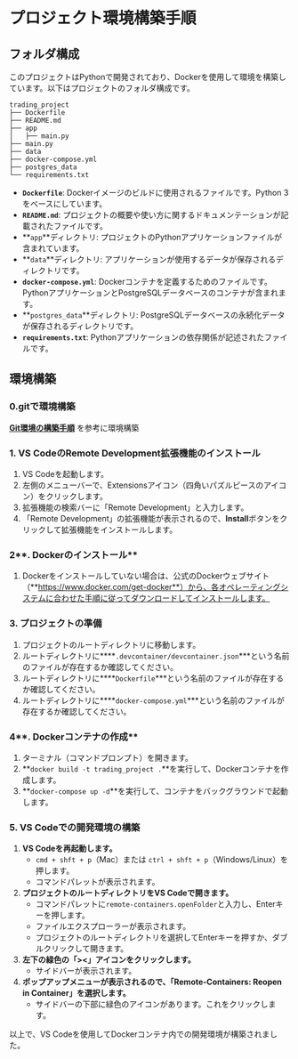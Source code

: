 # プロジェクト環境構築手順

## フォルダ構成

このプロジェクトはPythonで開発されており、Dockerを使用して環境を構築しています。以下はプロジェクトのフォルダ構成です。

```
trading_project
├── Dockerfile
├── README.md
├── app
│   ├── main.py
├── main.py
├── data
├── docker-compose.yml
├── postgres_data
└── requirements.txt

```

- **`Dockerfile`**: Dockerイメージのビルドに使用されるファイルです。Python 3をベースにしています。
- **`README.md`**: プロジェクトの概要や使い方に関するドキュメンテーションが記載されたファイルです。
- **`app`**ディレクトリ: プロジェクトのPythonアプリケーションファイルが含まれています。
- **`data`**ディレクトリ: アプリケーションが使用するデータが保存されるディレクトリです。
- **`docker-compose.yml`**: Dockerコンテナを定義するためのファイルです。PythonアプリケーションとPostgreSQLデータベースのコンテナが含まれます。
- **`postgres_data`**ディレクトリ: PostgreSQLデータベースの永続化データが保存されるディレクトリです。
- **`requirements.txt`**: Pythonアプリケーションの依存関係が記述されたファイルです。

## 環境構築

### 0.gitで環境構築

[**Git環境の構築手順**](https://www.notion.so/Git-db0ace056b354b3c9ca91f375a245b7b?pvs=21) を参考に環境構築

### **1. VS CodeのRemote Development拡張機能のインストール**

1. VS Codeを起動します。
2. 左側のメニューバーで、Extensionsアイコン（四角いパズルピースのアイコン）をクリックします。
3. 拡張機能の検索バーに「Remote Development」と入力します。
4. 「Remote Development」の拡張機能が表示されるので、**Install**ボタンをクリックして拡張機能をインストールします。

### 2**. Dockerのインストール**

1. Dockerをインストールしていない場合は、公式のDockerウェブサイト（**https://www.docker.com/get-docker**）から、各オペレーティングシステムに合わせた手順に従ってダウンロードしてインストールします。

### 3. **プロジェクトの準備**

1. プロジェクトのルートディレクトリに移動します。
2. ルートディレクトリに****`.devcontainer/devcontainer.json`***という名前のファイルが存在するか確認してください。
3. ルートディレクトリに****`Dockerfile`***という名前のファイルが存在するか確認してください。
4. ルートディレクトリに****`docker-compose.yml`***という名前のファイルが存在するか確認してください。

### 4**. Dockerコンテナの作成**

1. ターミナル（コマンドプロンプト）を開きます。
2. **`docker build -t trading_project .`**を実行して、Dockerコンテナを作成します。
3. **`docker-compose up -d`**を実行して、コンテナをバックグラウンドで起動します。

### 5. VS Codeでの開発環境の構築

1. **VS Codeを再起動します。**
    - `cmd + shft + p`（Mac）または `ctrl + shft + p`（Windows/Linux）を押します。
    - コマンドパレットが表示されます。
2. **プロジェクトのルートディレクトリをVS Codeで開きます。**
    - コマンドパレットに`remote-containers.openFolder`と入力し、Enterキーを押します。
    - ファイルエクスプローラーが表示されます。
    - プロジェクトのルートディレクトリを選択してEnterキーを押すか、ダブルクリックして開きます。
3. **左下の緑色の「><」アイコンをクリックします。**
    - サイドバーが表示されます。
4. **ポップアップメニューが表示されるので、「Remote-Containers: Reopen in Container」を選択します。**
    - サイドバーの下部に緑色のアイコンがあります。これをクリックします。

以上で、VS Codeを使用してDockerコンテナ内での開発環境が構築されました。
